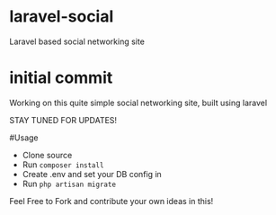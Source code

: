 # laravel-social
Laravel based social networking site

# initial commit
Working on this quite simple social networking site, built using laravel

STAY TUNED FOR UPDATES!

#Usage
- Clone source
- Run ```composer install```
- Create .env and set your DB config in 
- Run ```php artisan migrate```

Feel Free to Fork and contribute your own ideas in this!
